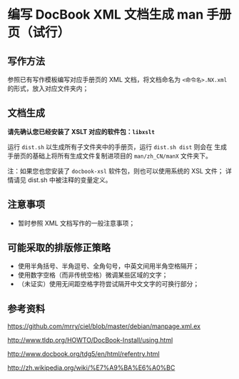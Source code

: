 编写 DocBook XML 文档生成 man 手册页（试行）
===========================================

写作方法
--------

参照已有写作模板编写对应手册页的 XML 文档，将文档命名为 `<命令名>.NX.xml`
的形式，放入对应文件夹内；

文档生成
--------

**请先确认您已经安装了 XSLT 对应的软件包：`libxslt`**

运行 `dist.sh` 以生成所有子文件夹中的手册页，运行 `dist.sh dist` 则会在
生成手册页的基础上将所有生成文件复制进项目的 `man/zh_CN/manX` 文件夹下。

注：如果您也您安装了 `docbook-xsl` 软件包，则也可以使用系统的 XSL 文件；
详情请见 dist.sh 中被注释的变量定义。

注意事项
--------

*  暂时参照 XML 文档写作的一般注意事项；

可能采取的排版修正策略
----------------------

*  使用半角括号、半角逗号、全角句号，中英文间用半角空格隔开；
*  使用数字空格（而非传统空格）微调某些区域的文字；
*  （未证实）使用无间距空格字符尝试隔开中文文字的可换行部分；

参考资料
--------

https://github.com/mrry/ciel/blob/master/debian/manpage.xml.ex

http://www.tldp.org/HOWTO/DocBook-Install/using.html

http://www.docbook.org/tdg5/en/html/refentry.html

http://zh.wikipedia.org/wiki/%E7%A9%BA%E6%A0%BC
